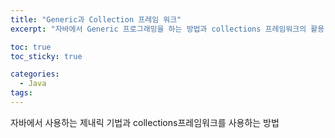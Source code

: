 ```yaml
---
title: "Generic과 Collection 프레임 워크"
excerpt: "자바에서 Generic 프로그래밍을 하는 방법과 collections 프레임워크의 활용"

toc: true
toc_sticky: true

categories:
  - Java
tags:
---
```

자바에서 사용하는 제내릭 기법과 collections프레임워크를 사용하는 방법